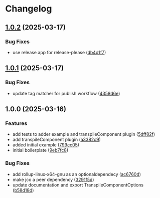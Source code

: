 # Changelog

## [1.0.2](https://github.com/rioam2/rollup-plugin-jco/compare/rollup-plugin-jco/v1.0.1...rollup-plugin-jco/v1.0.2) (2025-03-17)


### Bug Fixes

* use release app for release-please ([db4d1f7](https://github.com/rioam2/rollup-plugin-jco/commit/db4d1f73f89cbcdcff2c0b62b45053de90e1dccb))

## [1.0.1](https://github.com/rioam2/rollup-plugin-jco/compare/rollup-plugin-jco/v1.0.0...rollup-plugin-jco/v1.0.1) (2025-03-17)


### Bug Fixes

* update tag matcher for publish workflow ([4358d6e](https://github.com/rioam2/rollup-plugin-jco/commit/4358d6eb6665989e25166fee102c83ef6e17fece))

## 1.0.0 (2025-03-16)


### Features

* add tests to adder example and transpileComponent plugin ([5dff82f](https://github.com/rioam2/rollup-plugin-jco/commit/5dff82f31990259117fa7c49edd18afc8420e8fa))
* add transpileComponent plugin ([a3382c9](https://github.com/rioam2/rollup-plugin-jco/commit/a3382c9d06364ab7fd54fcec7e1618f3e15c2f48))
* added initial example ([799cc05](https://github.com/rioam2/rollup-plugin-jco/commit/799cc05121610684b987df636e435c78f95da2a4))
* initial boilerplate ([9eb7fc8](https://github.com/rioam2/rollup-plugin-jco/commit/9eb7fc88d0eaf251e5501b2548bc6134b2874eec))


### Bug Fixes

* add rollup-linux-x64-gnu as an optionaldependecy ([ac6760d](https://github.com/rioam2/rollup-plugin-jco/commit/ac6760db803dd30712f49930af361195575ee595))
* make jco a peer dependency ([3291f5d](https://github.com/rioam2/rollup-plugin-jco/commit/3291f5dbd93e97a8b34d8d577cbba7961a2c41e3))
* update documentation and export TranspileComponentOptions ([b58d18d](https://github.com/rioam2/rollup-plugin-jco/commit/b58d18d69a8044b4232ddc8ab6ab26e3d5bea982))

